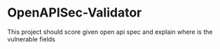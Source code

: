 # OpenAPISec-Validator
This project should score given open api spec and explain where is the vulnerable fields 
